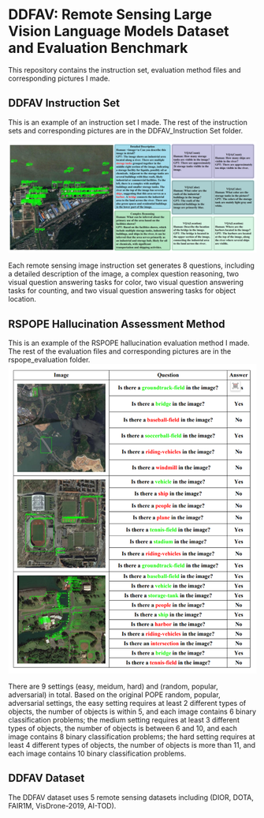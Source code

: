 # DDFAV: Remote Sensing Large Vision Language Models Dataset and Evaluation Benchmark
This repository contains the instruction set, evaluation method files and corresponding pictures I made.
## DDFAV Instruction Set

This is an example of an instruction set I made. The rest of the instruction sets and corresponding pictures are in the DDFAV_Instruction Set folder.


![Instruction Set](instruction_set.png)

Each remote sensing image instruction set generates 8 questions, including a detailed description of the image, a complex question reasoning, two visual question answering tasks for color, two visual question answering tasks for counting, and two visual question answering tasks for object location.
## RSPOPE Hallucination Assessment Method

This is an example of the RSPOPE hallucination evaluation method I made. The rest of the evaluation files and corresponding pictures are in the rspope_evaluation folder.
![RSPOPE](rspope.png)

There are 9 settings (easy, meidum, hard) and (random, popular, adversarial) in total. Based on the original POPE random, popular, adversarial settings, the easy setting requires at least 2 different types of objects, the number of objects is within 5,
and each image contains 6 binary classification problems; the medium setting requires at least 3 different types of objects, the number of objects is between 6 and 10, and each image contains 8 binary classification problems; the hard setting requires 
at least 4 different types of objects, the number of objects is more than 11, and each image contains 10 binary classification problems.
## DDFAV Dataset

The DDFAV dataset uses 5 remote sensing datasets including (DIOR, DOTA, FAIR1M, VisDrone-2019, AI-TOD).
